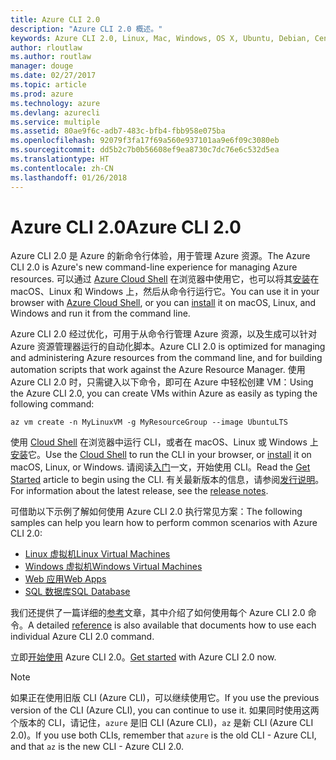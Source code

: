 ```yaml
---
title: Azure CLI 2.0
description: "Azure CLI 2.0 概述。"
keywords: Azure CLI 2.0, Linux, Mac, Windows, OS X, Ubuntu, Debian, CentOS, RHEL, SUSE, CoreOS, Docker, Windows, Python, PIP
author: rloutlaw
ms.author: routlaw
manager: douge
ms.date: 02/27/2017
ms.topic: article
ms.prod: azure
ms.technology: azure
ms.devlang: azurecli
ms.service: multiple
ms.assetid: 80ae9f6c-adb7-483c-bfb4-fbb958e075ba
ms.openlocfilehash: 92079f3fa17f69a560e937101aa9e6f09c3080eb
ms.sourcegitcommit: dd5b2c7b0b56608ef9ea8730c7dc76e6c532d5ea
ms.translationtype: HT
ms.contentlocale: zh-CN
ms.lasthandoff: 01/26/2018
---
```

# <a name="azure-cli-20"></a><span data-ttu-id="bf9d7-104">Azure CLI 2.0</span><span class="sxs-lookup"><span data-stu-id="bf9d7-104">Azure CLI 2.0</span></span>

<span data-ttu-id="bf9d7-105">Azure CLI 2.0 是 Azure 的新命令行体验，用于管理 Azure 资源。</span><span class="sxs-lookup"><span data-stu-id="bf9d7-105">The Azure CLI 2.0 is Azure's new command-line experience for managing Azure resources.</span></span>
<span data-ttu-id="bf9d7-106">可以通过 [Azure Cloud Shell](/azure/cloud-shell/overview) 在浏览器中使用它，也可以将其[安装](install-azure-cli.md)在 macOS、Linux 和 Windows 上，然后从命令行运行它。</span><span class="sxs-lookup"><span data-stu-id="bf9d7-106">You can use it in your browser with [Azure Cloud Shell](/azure/cloud-shell/overview), or you can [install](install-azure-cli.md) it on macOS, Linux, and Windows and run it from the command line.</span></span>

<span data-ttu-id="bf9d7-107">Azure CLI 2.0 经过优化，可用于从命令行管理 Azure 资源，以及生成可以针对 Azure 资源管理器运行的自动化脚本。</span><span class="sxs-lookup"><span data-stu-id="bf9d7-107">Azure CLI 2.0 is optimized for managing and administering Azure resources from the command line, and for building automation scripts that work against the Azure Resource Manager.</span></span> <span data-ttu-id="bf9d7-108">使用 Azure CLI 2.0 时，只需键入以下命令，即可在 Azure 中轻松创建 VM：</span><span class="sxs-lookup"><span data-stu-id="bf9d7-108">Using the Azure CLI 2.0, you can create VMs within Azure as easily as typing the following command:</span></span>

```azurecli-interactive
az vm create -n MyLinuxVM -g MyResourceGroup --image UbuntuLTS
```

<span data-ttu-id="bf9d7-109">使用 [Cloud Shell](/azure/cloud-shell/overview) 在浏览器中运行 CLI，或者在 macOS、Linux 或 Windows 上[安装](install-azure-cli.md)它。</span><span class="sxs-lookup"><span data-stu-id="bf9d7-109">Use the [Cloud Shell](/azure/cloud-shell/overview) to run the CLI in your browser, or [install](install-azure-cli.md) it on macOS, Linux, or Windows.</span></span>
<span data-ttu-id="bf9d7-110">请阅读[入门](get-started-with-azure-cli.md)一文，开始使用 CLI。</span><span class="sxs-lookup"><span data-stu-id="bf9d7-110">Read the [Get Started](get-started-with-azure-cli.md) article to begin using the CLI.</span></span>
<span data-ttu-id="bf9d7-111">有关最新版本的信息，请参阅[发行说明](release-notes-azure-cli.md)。</span><span class="sxs-lookup"><span data-stu-id="bf9d7-111">For information about the latest release, see the [release notes](release-notes-azure-cli.md).</span></span>

<span data-ttu-id="bf9d7-112">可借助以下示例了解如何使用 Azure CLI 2.0 执行常见方案：</span><span class="sxs-lookup"><span data-stu-id="bf9d7-112">The following samples can help you learn how to perform common scenarios with Azure CLI 2.0:</span></span>
- [<span data-ttu-id="bf9d7-113">Linux 虚拟机</span><span class="sxs-lookup"><span data-stu-id="bf9d7-113">Linux Virtual Machines</span></span>](/azure/virtual-machines/virtual-machines-linux-cli-samples?toc=%2fcli%2fazure%2ftoc.json&bc=%2fcli%2fazure%2fbreadcrumb%2ftoc.json)
- [<span data-ttu-id="bf9d7-114">Windows 虚拟机</span><span class="sxs-lookup"><span data-stu-id="bf9d7-114">Windows Virtual Machines</span></span>](/azure/virtual-machines/virtual-machines-windows-cli-samples?toc=%2fcli%2fazure%2ftoc.json&bc=%2fcli%2fazure%2fbreadcrumb%2ftoc.json)
- [<span data-ttu-id="bf9d7-115">Web 应用</span><span class="sxs-lookup"><span data-stu-id="bf9d7-115">Web Apps</span></span>](/azure/app-service-web/app-service-cli-samples?toc=%2fcli%2fazure%2ftoc.json&bc=%2fcli%2fazure%2fbreadcrumb%2ftoc.json)
- [<span data-ttu-id="bf9d7-116">SQL 数据库</span><span class="sxs-lookup"><span data-stu-id="bf9d7-116">SQL Database</span></span>](/azure/sql-database/sql-database-cli-samples?toc=%2fcli%2fazure%2ftoc.json&bc=%2fcli%2fazure%2fbreadcrumb%2ftoc.json)

<span data-ttu-id="bf9d7-117">我们还提供了一篇详细的[参考](/cli/azure/)文章，其中介绍了如何使用每个 Azure CLI 2.0 命令。</span><span class="sxs-lookup"><span data-stu-id="bf9d7-117">A detailed [reference](/cli/azure/) is also available that documents how to use each individual Azure CLI 2.0 command.</span></span>

<span data-ttu-id="bf9d7-118">立即[开始使用](get-started-with-azure-cli.md) Azure CLI 2.0。</span><span class="sxs-lookup"><span data-stu-id="bf9d7-118">[Get started](get-started-with-azure-cli.md) with Azure CLI 2.0 now.</span></span>


> [!NOTE]
> <span data-ttu-id="bf9d7-119">如果正在使用旧版 CLI (Azure CLI)，可以继续使用它。</span><span class="sxs-lookup"><span data-stu-id="bf9d7-119">If you use the previous version of the CLI (Azure CLI), you can continue to use it.</span></span>
> <span data-ttu-id="bf9d7-120">如果同时使用这两个版本的 CLI，请记住，`azure` 是旧 CLI (Azure CLI)，`az` 是新 CLI (Azure CLI 2.0)。</span><span class="sxs-lookup"><span data-stu-id="bf9d7-120">If you use both CLIs, remember that `azure` is the old CLI - Azure CLI, and that `az` is the new CLI - Azure CLI 2.0.</span></span>